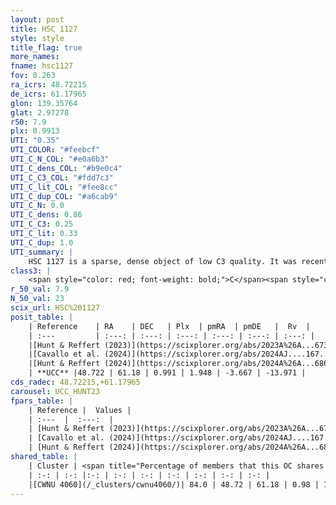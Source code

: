 ```yaml
---
layout: post
title: HSC 1127
style: style
title_flag: true
more_names: 
fname: hsc1127
fov: 0.263
ra_icrs: 48.72215
de_icrs: 61.17965
glon: 139.35764
glat: 2.97278
r50: 7.9
plx: 0.9913
UTI: "0.35"
UTI_COLOR: "#feebcf"
UTI_C_N_COL: "#e0a6b3"
UTI_C_dens_COL: "#b9e0c4"
UTI_C_C3_COL: "#fdd7c3"
UTI_C_lit_COL: "#fee8cc"
UTI_C_dup_COL: "#a6cab9"
UTI_C_N: 0.0
UTI_C_dens: 0.86
UTI_C_C3: 0.25
UTI_C_lit: 0.33
UTI_C_dup: 1.0
UTI_summary: |
    HSC 1127 is a sparse, dense object of low C3 quality. It was recently reported in the literature. This object shares a large percentage of members with a later reported entry.<br><br><span style="color: #99180f; font-weight: bold;">Warning: </span>contains less than 25 stars with <i>P>0.5</i> estimated.
class3: |
    <span style="color: red; font-weight: bold;">C</span><span style="color: red; font-weight: bold;">C</span>
r_50_val: 7.9
N_50_val: 23
scix_url: HSC%201127
posit_table: |
    | Reference    | RA    | DEC   | Plx  | pmRA  | pmDE   |  Rv  |
    | :---         | :---: | :---: | :---: | :---: | :---: | :---: |
    |[Hunt & Reffert (2023)](https://scixplorer.org/abs/2023A%26A...673A.114H) | 48.728 | 61.167 | 0.994 | 1.904 | -3.628 | -6.405 |
    |[Cavallo et al. (2024)](https://scixplorer.org/abs/2024AJ....167...12C) | 48.618 | 61.154 | 0.985 | -- | -- | -- |
    |[Hunt & Reffert (2024)](https://scixplorer.org/abs/2024A%26A...686A..42H) | 48.728 | 61.167 | 0.994 | 1.904 | -3.628 | -6.405 |
    | **UCC** |48.722 | 61.18 | 0.991 | 1.948 | -3.667 | -13.971 | 
cds_radec: 48.72215,+61.17965
carousel: UCC_HUNT23
fpars_table: |
    | Reference |  Values |
    | :---  |  :---:  |
    | [Hunt & Reffert (2023)](https://scixplorer.org/abs/2023A%26A...673A.114H) | `AV50=1.307, diffAV50=0.692, MOD50=9.96, logAge50=7.845` |
    | [Cavallo et al. (2024)](https://scixplorer.org/abs/2024AJ....167...12C) | `AV50=1.05, dMod50=10.06, logAge50=8.33, [Fe/H]50=0.43` |
    | [Hunt & Reffert (2024)](https://scixplorer.org/abs/2024A%26A...686A..42H) | `MassJ=115.541` |
shared_table: |
    | Cluster | <span title="Percentage of members that this OC shares with the ones listed">%</span>   | RA   | DEC   | Plx   | pmRA  | pmDE  | Rv | UTI |
    | :-: | :-: |:-: | :-: | :-: | :-: | :-: | :-: | :-: |
    |[CWNU 4060](/_clusters/cwnu4060/)| 84.0 | 48.72 | 61.18 | 0.98 | 1.96 | -3.66 | -8.79 |0.05 |
---
```

